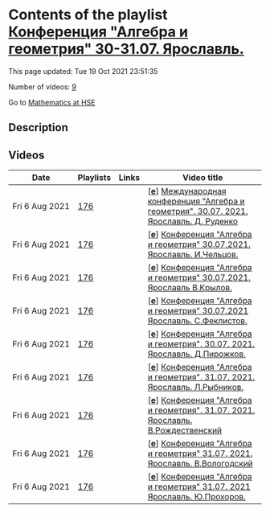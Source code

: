 # Contents of the playlist [Конференция "Алгебра и геометрия" 30-31.07. Ярославль.](https://www.youtube.com/playlist?list=PLq3E5oubNNoCeePlHgfynEmYNmBBuina2)

This page updated: Tue 19 Oct 2021 23:51:35

Number of videos: [9](#videos)

Go to [Mathematics at HSE](../README.md)

## Description



## Videos

|Date|Playlists|Links|Video title|
|---|---|---|---|
| Fri&nbsp;6&nbsp;Aug&nbsp;2021 | [176](../playlists/176 "Конференция &#34;Алгебра и геометрия&#34; 30-31.07. Ярославль.") |  | [[**e**](https://studio.youtube.com/video/p253cQkvTMo/edit "Edit")] [Международная конференция &#34;Алгебра и геометрия&#34;. 30.07. 2021. Ярославль. Д. Руденко](https://www.youtube.com/watch?v=p253cQkvTMo&list=PLq3E5oubNNoCeePlHgfynEmYNmBBuina2 "Д. Руденко. Неевклидовы тетраэдры и рациональные поверхности") |
| Fri&nbsp;6&nbsp;Aug&nbsp;2021 | [176](../playlists/176 "Конференция &#34;Алгебра и геометрия&#34; 30-31.07. Ярославль.") |  | [[**e**](https://studio.youtube.com/video/7GF7ebDmgZ4/edit "Edit")] [Конференция &#34;Алгебра и геометрия&#34; 30.07.2021. Ярославль. И.Чельцов.](https://www.youtube.com/watch?v=7GF7ebDmgZ4&list=PLq3E5oubNNoCeePlHgfynEmYNmBBuina2 "И.Чельцов. К-стабильность трехмерных неособых многообразий Фано") |
| Fri&nbsp;6&nbsp;Aug&nbsp;2021 | [176](../playlists/176 "Конференция &#34;Алгебра и геометрия&#34; 30-31.07. Ярославль.") |  | [[**e**](https://studio.youtube.com/video/cOgGW7mFWdA/edit "Edit")] [Конференция &#34;Алгебра и геометрия&#34; 30.07.2021. Ярославль В.Крылов.](https://www.youtube.com/watch?v=cOgGW7mFWdA&list=PLq3E5oubNNoCeePlHgfynEmYNmBBuina2 "В.Крылов. Геометрия аффинного Грассманиана и связанных объектов") |
| Fri&nbsp;6&nbsp;Aug&nbsp;2021 | [176](../playlists/176 "Конференция &#34;Алгебра и геометрия&#34; 30-31.07. Ярославль.") |  | [[**e**](https://studio.youtube.com/video/u4k8ref9nvI/edit "Edit")] [Конференция &#34;Алгебра и геометрия&#34; 30.07.2021 Ярославль. С.Феклистов.](https://www.youtube.com/watch?v=u4k8ref9nvI&list=PLq3E5oubNNoCeePlHgfynEmYNmBBuina2 "С.Феклистов. Об устранении компактных особенностей голоморфных функций в торических многообразиях") |
| Fri&nbsp;6&nbsp;Aug&nbsp;2021 | [176](../playlists/176 "Конференция &#34;Алгебра и геометрия&#34; 30-31.07. Ярославль.") |  | [[**e**](https://studio.youtube.com/video/93ecSrryBTc/edit "Edit")] [Конференция &#34;Алгебра и геометрия&#34;. 30.07. 2021. Ярославль. Д.Пирожков.](https://www.youtube.com/watch?v=93ecSrryBTc&list=PLq3E5oubNNoCeePlHgfynEmYNmBBuina2 "Д.Пирожков. Стабильно полуортогонально неразложимые многообразия") |
| Fri&nbsp;6&nbsp;Aug&nbsp;2021 | [176](../playlists/176 "Конференция &#34;Алгебра и геометрия&#34; 30-31.07. Ярославль.") |  | [[**e**](https://studio.youtube.com/video/1jQLYONRT20/edit "Edit")] [Конференция &#34;Алгебра и геометрия&#34;. 31.07. 2021. Ярославль.  Л.Рыбников.](https://www.youtube.com/watch?v=1jQLYONRT20&list=PLq3E5oubNNoCeePlHgfynEmYNmBBuina2 "Л.Рыбников. Анзац Бете и кристаллы") |
| Fri&nbsp;6&nbsp;Aug&nbsp;2021 | [176](../playlists/176 "Конференция &#34;Алгебра и геометрия&#34; 30-31.07. Ярославль.") |  | [[**e**](https://studio.youtube.com/video/obybidWjxuE/edit "Edit")] [Конференция &#34;Алгебра и геометрия&#34;. 31.07. 2021. Ярославль. В.Рождественский](https://www.youtube.com/watch?v=obybidWjxuE&list=PLq3E5oubNNoCeePlHgfynEmYNmBBuina2 "В.Рождественский. Проблема Стинрода о реализации циклов") |
| Fri&nbsp;6&nbsp;Aug&nbsp;2021 | [176](../playlists/176 "Конференция &#34;Алгебра и геометрия&#34; 30-31.07. Ярославль.") |  | [[**e**](https://studio.youtube.com/video/go8R-OtjWNQ/edit "Edit")] [Конференция &#34;Алгебра и геометрия&#34; 31.07. 2021. Ярославль. В.Вологодский](https://www.youtube.com/watch?v=go8R-OtjWNQ&list=PLq3E5oubNNoCeePlHgfynEmYNmBBuina2 "В.Вологодский. Объемы абелевых многообразий и модели Нерона") |
| Fri&nbsp;6&nbsp;Aug&nbsp;2021 | [176](../playlists/176 "Конференция &#34;Алгебра и геометрия&#34; 30-31.07. Ярославль.") |  | [[**e**](https://studio.youtube.com/video/z8iSovxAEyI/edit "Edit")] [Конференция &#34;Алгебра и геометрия&#34; 31.07. 2021 Ярославль. Ю.Прохоров.](https://www.youtube.com/watch?v=z8iSovxAEyI&list=PLq3E5oubNNoCeePlHgfynEmYNmBBuina2 "Ю.Прохоров. Рациональность алгебраических многообразий, представимых в виде расслоений на коники") |
